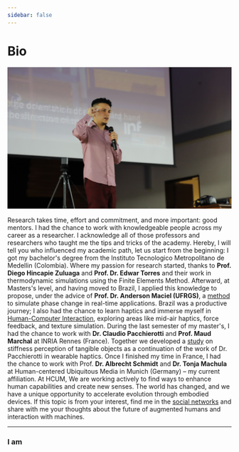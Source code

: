 ```yaml
---
sidebar: false
---
```


# Bio

![Steeven](/images/bio.jpg)

Research takes time, effort and commitment, and more important: good mentors. I had the chance to work with knowledgeable people across my career as a researcher. I acknowledge all of those professors and researchers who taught me the tips and tricks of the academy. Hereby, I will tell you who influenced my academic path, let us start from the beginning:
I got my bachelor's degree from the Instituto Tecnologico Metropolitano de Medellin (Colombia). Where my passion for research started, thanks to **Prof. Diego Hincapie Zuluaga** and **Prof. Dr. Edwar Torres** and their work in thermodynamic simulations using the Finite Elements Method. Afterward, at Masters's level, and having moved to Brazil, I applied this knowledge to propose, under the advice of **Prof. Dr. Anderson Maciel (UFRGS)**, a [method](https://www.sciencedirect.com/science/article/abs/pii/S0097849318301389) to simulate phase change in real-time applications. Brazil was a productive journey; I also had the chance to learn haptics and immerse myself in [Human-Computer Interaction](https://www.lume.ufrgs.br/handle/10183/202057), exploring areas like mid-air haptics, force feedback, and texture simulation. During the last semester of my master's, I had the chance to work with **Dr. Claudio Pacchierotti** and **Prof. Maud Marchal** at INRIA Rennes (France). Together we developed a [study](https://www.lume.ufrgs.br/handle/10183/202057) on stiffness perception of tangible objects as a continuation of the work of Dr. Pacchierotti in wearable haptics. Once I finished my time in France, I had the chance to work with Prof. **Dr. Albrecht Schmidt** and **Dr. Tonja Machula** at Human-centered Ubiquitous Media in Munich (Germany) – my current affiliation. At HCUM, We are working actively to find ways to enhance human capabilities and create new senses. The world has changed, and we have a unique opportunity to accelerate evolution through embodied devices. If this topic is from your interest, find me in the [social networks](/social/) and share with me your thoughts about the future of augmented humans and interaction with machines.

---

<vue-typed-js :strings="items" :loop="true">
  <h3>I am <span class="typing"></span></h3>
</vue-typed-js>

<script>
export default {
  data () {
      return {
          items: [
            'Mechatronic Engineer',
            'Computer Scientist',
            'Haptic Researcher',
            'HCI Researcher',
          ]
      }
  },
}
</script>

